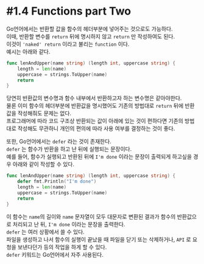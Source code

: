# #1.4 Functions part Two

Go언어에서는 반환할 값을 함수의 헤더부분에 넣어주는 것으로도 가능하다.<br/>
이때, 반환할 변수를 `return` 뒤에 명시하지 않고 `return` 만 작성하여도 된다.<br/>
이것이 `'naked' return` 이라고 불리는 `function` 이다.<br/>
예시는 아래와 같다.<br/>
``` go
func lenAndUpper(name string) (length int, uppercase string) {
    length = len(name)
    uppercase = strings.ToUpper(name)
    return
}
```
당연히 반환값의 변수명과 함수 내부에서 반환하고자 하는 변수명은 같아야한다.<br/>
물론 이미 함수의 헤더부분에 반환값을 명시했어도 기존의 방법대로 `return` 뒤에 반환값을 작성해줘도 문제는 없다.<br/>
프로그래머에 따라 코드 구조상 반환되는 값이 아래에 있는 것이 편하다면 기존의 방법대로 작성해도 무관하니 개인의 편의에 따라 사용 여부를 결정하는 것이 좋다.<br/>

또한, Go언어에서는 `defer` 라는 것이 존재한다.<br/>
`defer` 는 함수가 반환을 하고 난 뒤에 실행되는 문장이다.<br/>
예를 들어, 함수가 실행되고 반환된 뒤에 `I'm done` 이라는 문장이 출력되게 하고싶을 경우 아래와 같이 작성할 수 있다.<br/>
``` go
func lenAndUpper(name string) (length int, uppercase string) {
    defer fmt.Println("I'm done")
    length = len(name)
    uppercase = strings.ToUpper(name)
    return
}
```
이 함수는 `name`의 길이와 `name` 문자열이 모두 대문자로 변환된 결과가 함수의 반환값으로 처리되고 난 뒤, `I'm done` 이라는 문장을 출력한다.<br/>
`defer` 는 여러 상황에서 쓸 수 있다.<br/>
파일을 생성하고 나서 함수의 실행이 끝났을 때 파일을 닫기 또는 삭제하거나, `API` 로 요청을 보낸다던가 등의 작업을 하게 할 수 있다.<br/>
`defer` 키워드는 Go언어에서 자주 사용된다.<br/>
